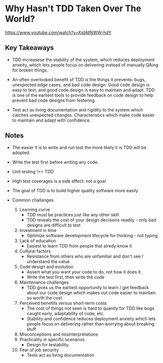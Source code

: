 # Why Hasn't TDD Taken Over The World?

<https://www.youtube.com/watch?v=XsbMNWW-hdY>

## Key Takeaways

* TDD increasese the stability of the system, which reduces deployment anxeity, which lets people focus on delivering instead of manually QAing for broken things.

* An often overlooked benefit of TDD is the things it prevents: bugs, unexpected edge cases, and bad code design. Good code design is easy to test, and good code design is easy to maintain and adapt. TDD is one of the earliest tools to provide feedback on code design to help prevent bad code designs from festering.

* Test act as living documentation and rigidity to the system which catches unexpected changes. Characteristics which make code easier to maintain and adapt with confidence.

## Notes

* The easier it is to write and run test the more likely it is TDD will be adopted.
* Write the test first before writing any code.
* Unit testing !== TDD
* High test coverages is a side effect: not a goal
* The goal of TDD is to build higher quality software more easily

* Common challanges
  1. Learning curve
      * TDD must be practices just like any other skill
      * TDD reveals the cost of your design decisions readily - only bad designs are difficult to test
  2. Investment in time
      * Optimize software development lifecycle for thinking - not typing
  3. Lack of education
      * Easiest to learn TDD from people that alredy know it
  4. Cultural factors
      * Resistance from others who are unfamiliar and don't see / understand the value
  5. Code design and evolution
      * Assert what you want your code to do, not how it does it.
      * Write the test first, then write the code
  6. Maintenance challenges
      * TDD gives us the earliest opportunity to learn / get feedback about our code design which makes out code easier to maintain so worth the cost
  7. Perceived benefits versus short-term costs
      * The cost of things not seen is hard to quanity for TDD like bugs caught early, adaptability of code, etc.
      * Stability and confidence reduces deployment anxiety which lets people focus on delivering rather than worrying about breaking stuff
  8. Misconceptions and misinterpretations
  9. Practicality in specific scenarios
      * Design for testability
  10. Fear of job security
      * Tests act as living documentation

